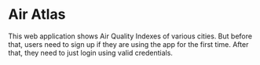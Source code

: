 # Air Atlas
This web application shows Air Quality Indexes of various cities. But before that, users need to sign up if they are using the app for the first time. After that, they need to just login using valid credentials.
